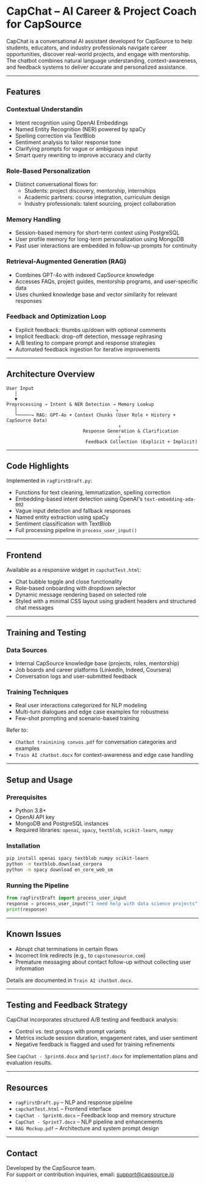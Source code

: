 # CapChat – AI Career & Project Coach for CapSource

CapChat is a conversational AI assistant developed for CapSource to help students, educators, and industry professionals navigate career opportunities, discover real-world projects, and engage with mentorship. The chatbot combines natural language understanding, context-awareness, and feedback systems to deliver accurate and personalized assistance.

---

## Features

### Contextual Understandin
- Intent recognition using OpenAI Embeddings
- Named Entity Recognition (NER) powered by spaCy
- Spelling correction via TextBlob
- Sentiment analysis to tailor response tone
- Clarifying prompts for vague or ambiguous input
- Smart query rewriting to improve accuracy and clarity

### Role-Based Personalization
- Distinct conversational flows for:
  - Students: project discovery, mentorship, internships
  - Academic partners: course integration, curriculum design
  - Industry professionals: talent sourcing, project collaboration

### Memory Handling
- Session-based memory for short-term context using PostgreSQL
- User profile memory for long-term personalization using MongoDB
- Past user interactions are embedded in follow-up prompts for continuity

### Retrieval-Augmented Generation (RAG)
- Combines GPT-4o with indexed CapSource knowledge
- Accesses FAQs, project guides, mentorship programs, and user-specific data
- Uses chunked knowledge base and vector similarity for relevant responses

### Feedback and Optimization Loop
- Explicit feedback: thumbs up/down with optional comments
- Implicit feedback: drop-off detection, message rephrasing
- A/B testing to compare prompt and response strategies
- Automated feedback ingestion for iterative improvements

---

## Architecture Overview

```
User Input
   │
   ▼
Preprocessing → Intent & NER Detection → Memory Lookup
   │                                    ↘
   └─────→ RAG: GPT-4o + Context Chunks (User Role + History + CapSource Data)
                                         ↓
                            Response Generation & Clarification
                                         ↓
                             Feedback Collection (Explicit + Implicit)
```

---

## Code Highlights

Implemented in `ragFirstDraft.py`:
- Functions for text cleaning, lemmatization, spelling correction
- Embedding-based intent detection using OpenAI's `text-embedding-ada-002`
- Vague input detection and fallback responses
- Named entity extraction using spaCy
- Sentiment classification with TextBlob
- Full processing pipeline in `process_user_input()`

---

## Frontend

Available as a responsive widget in `capchatTest.html`:
- Chat bubble toggle and close functionality
- Role-based onboarding with dropdown selector
- Dynamic message rendering based on selected role
- Styled with a minimal CSS layout using gradient headers and structured chat messages

---

## Training and Testing

### Data Sources
- Internal CapSource knowledge base (projects, roles, mentorship)
- Job boards and career platforms (LinkedIn, Indeed, Coursera)
- Conversation logs and user-submitted feedback

### Training Techniques
- Real user interactions categorized for NLP modeling
- Multi-turn dialogues and edge case examples for robustness
- Few-shot prompting and scenario-based training

Refer to:
- `Chatbot trainining convos.pdf` for conversation categories and examples
- `Train AI chatbot.docx` for context-awareness and edge case handling

---

## Setup and Usage

### Prerequisites
- Python 3.8+
- OpenAI API key
- MongoDB and PostgreSQL instances
- Required libraries: `openai`, `spacy`, `textblob`, `scikit-learn`, `numpy`

### Installation

```bash
pip install openai spacy textblob numpy scikit-learn
python -m textblob.download_corpora
python -m spacy download en_core_web_sm
```

### Running the Pipeline

```python
from ragFirstDraft import process_user_input
response = process_user_input("I need help with data science projects")
print(response)
```

---

## Known Issues

- Abrupt chat terminations in certain flows
- Incorrect link redirects (e.g., to `capstonesource.com`)
- Premature messaging about contact follow-up without collecting user information

Details are documented in `Train AI chatbot.docx`.

---

## Testing and Feedback Strategy

CapChat incorporates structured A/B testing and feedback analysis:
- Control vs. test groups with prompt variants
- Metrics include session duration, engagement rates, and user sentiment
- Negative feedback is flagged and used for training refinements

See `CapChat - Sprint6.docx` and `Sprint7.docx` for implementation plans and evaluation results.

---

## Resources

- `ragFirstDraft.py` – NLP and response pipeline
- `capchatTest.html` – Frontend interface
- `CapChat - Sprint6.docx` – Feedback loop and memory structure
- `CapChat - Sprint7.docx` – NLP pipeline and enhancements
- `RAG Mockup.pdf` – Architecture and system prompt design

---

## Contact

Developed by the CapSource team.  
For support or contribution inquiries, email: [support@capsource.io](mailto:support@capsource.io)
